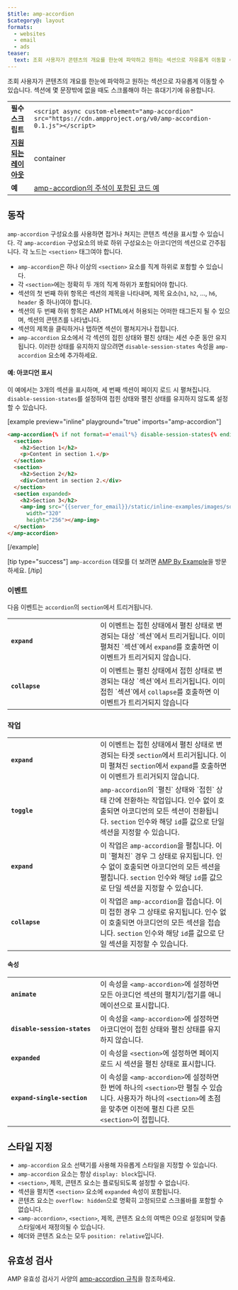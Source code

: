 ```yaml
---
$title: amp-accordion
$category@: layout
formats:
  - websites
  - email
  - ads
teaser:
  text: 조회 사용자가 콘텐츠의 개요를 한눈에 파악하고 원하는 섹션으로 자유롭게 이동할 수 있습니다.
---
```


<!--
Copyright 2016 The AMP HTML Authors. All Rights Reserved.

Licensed under the Apache License, Version 2.0 (the "License");
you may not use this file except in compliance with the License.
You may obtain a copy of the License at

      http://www.apache.org/licenses/LICENSE-2.0

Unless required by applicable law or agreed to in writing, software
distributed under the License is distributed on an "AS-IS" BASIS,
WITHOUT WARRANTIES OR CONDITIONS OF ANY KIND, either express or implied.
See the License for the specific language governing permissions and
limitations under the License.
-->

조회 사용자가 콘텐츠의 개요를 한눈에 파악하고 원하는 섹션으로 자유롭게 이동할 수 있습니다. 섹션에 몇 문장밖에 없을 때도 스크롤해야 하는 휴대기기에 유용합니다.

<table>
  <tr>
    <td class="col-fourty"><strong>필수 스크립트</strong></td>
    <td><code>&lt;script async custom-element="amp-accordion" src="https://cdn.ampproject.org/v0/amp-accordion-0.1.js"&gt;&lt;/script&gt;</code></td>
  </tr>
  <tr>
    <td class="col-fourty"><strong><a href="../../../documentation/guides-and-tutorials/develop/style_and_layout/control_layout.md">지원되는 레이아웃</a></strong></td>
    <td>container</td>
  </tr>
  <tr>
    <td class="col-fourty"><strong>예</strong></td>
    <td><a href="https://ampbyexample.com/components/amp-accordion/">amp-accordion의 주석이 포함된 코드 예</a></td>
  </tr>
</table>

## 동작 <a name="behavior"></a>

`amp-accordion` 구성요소를 사용하면 접거나 쳐지는 콘텐츠 섹션을 표시할 수 있습니다. 각 `amp-accordion` 구성요소의 바로 하위 구성요소는 아코디언의 섹션으로 간주됩니다. 각 노드는 `<section>` 태그여야 합니다.

- `amp-accordion`은 하나 이상의 `<section>` 요소를 직계 하위로 포함할 수 있습니다.
- 각 `<section>`에는 정확히 두 개의 직계 하위가 포함되어야 합니다.
- 섹션의 첫 번째 하위 항목은 섹션의 제목을 나타내며, 제목 요소(`h1`, `h2`, ..., `h6`, `header` 중 하나)여야 합니다.
- 섹션의 두 번째 하위 항목은 AMP HTML에서 허용되는 어떠한 태그든지 될 수 있으며, 섹션의 콘텐츠를 나타냅니다.
- 섹션의 제목을 클릭하거나 탭하면 섹션이 펼쳐지거나 접힙니다.
- `amp-accordion` 요소에서 각 섹션의 접힌 상태와 펼친 상태는 세션 수준 동안 유지됩니다. 이러한 상태를 유지하지 않으려면 `disable-session-states` 속성을 `amp-accordion` 요소에 추가하세요.

#### 예: 아코디언 표시 <a name="example-displaying-an-accordion"></a>

이 예에서는 3개의 섹션을 표시하며, 세 번째 섹션이 페이지 로드 시 펼쳐집니다. `disable-session-states`를 설정하여 접힌 상태와 펼친 상태를 유지하지 않도록 설정할 수 있습니다.

[example preview="inline" playground="true" imports="amp-accordion"]

```html
<amp-accordion{% if not format=='email'%} disable-session-states{% endif %}>
  <section>
    <h2>Section 1</h2>
    <p>Content in section 1.</p>
  </section>
  <section>
    <h2>Section 2</h2>
    <div>Content in section 2.</div>
  </section>
  <section expanded>
    <h2>Section 3</h2>
    <amp-img src="{{server_for_email}}/static/inline-examples/images/squirrel.jpg"
      width="320"
      height="256"></amp-img>
  </section>
</amp-accordion>
```

[/example]

[tip type="success"]
`amp-accordion` 데모를 더 보려면 [AMP By Example](https://ampbyexample.com/components/amp-accordion/)을 방문하세요.
[/tip]

### 이벤트 <a name="events"></a>

다음 이벤트는 `accordion`의 `section`에서 트리거됩니다.

<table>
  <tr>
    <td width="40%"><strong><code>expand</code></strong></td>
    <td>이 이벤트는 접힌 상태에서 펼친 상태로 변경되는 대상 `섹션`에서 트리거됩니다. 이미 펼쳐진 `섹션`에서 <code>expand</code>를 호출하면 이 이벤트가 트리거되지 않습니다.</td>
  </tr>
  <tr>
    <td width="40%"><strong><code>collapse</code></strong></td>
    <td>이 이벤트는 펼친 상태에서 접힌 상태로 변경되는 대상 `섹션`에서 트리거됩니다. 이미 접힌 `섹션`에서 <code>collapse</code>를 호출하면 이 이벤트가 트리거되지 않습니다</td>
  </tr>
</table>

### 작업 <a name="actions"></a>

<table>
  <tr>
    <td width="40%"><strong><code>expand</code></strong></td>
    <td>이 이벤트는 접힌 상태에서 펼친 상태로 변경되는 타겟 <code>section</code>에서 트리거됩니다. 이미 펼쳐진  <code>section</code>에서 <code>expand</code>를 호출하면 이 이벤트가 트리거되지 않습니다.</td>
  </tr>
  <tr>
    <td width="40%"><strong><code>toggle</code></strong></td>
    <td><code>amp-accordion</code>의 `펼친` 상태와 `접힌` 상태 간에 전환하는 작업입니다. 인수 없이 호출되면 아코디언의 모든 섹션이 전환됩니다.  <code>section</code> 인수와 해당 <code>id</code>를 값으로 단일 섹션을 지정할 수 있습니다.</td>
  </tr>
  <tr>
    <td width="40%"><strong><code>expand</code></strong></td>
    <td>이 작업은 <code>amp-accordion</code>을 펼칩니다. 이미 `펼쳐진` 경우 그 상태로 유지됩니다. 인수 없이 호출되면 아코디언의 모든 섹션을 펼칩니다.  <code>section</code> 인수와 해당 <code>id</code>를 값으로 단일 섹션을 지정할 수 있습니다.</td>
  </tr>
  <tr>
    <td width="40%"><strong><code>collapse</code></strong></td>
    <td>이 작업은 <code>amp-accordion</code>을 접습니다. 이미 접힌 경우 그 상태로 유지됩니다. 인수 없이 호출되면 아코디언의 모든 섹션을 접습니다.  <code>section</code> 인수와 해당 <code>id</code>를 값으로 단일 섹션을 지정할 수 있습니다.</td>
  </tr>
</table>

#### 속성 <a name="attributes"></a>

<table>
  <tr>
    <td width="40%"><strong><code>animate</code></strong></td>
    <td>이 속성을 <code>&lt;amp-accordion&gt;</code>에 설정하면 모든 아코디언 섹션의 펼치기/접기를 애니메이션으로 표시합니다.</td>
  </tr>
  <tr>
    <td width="40%"><strong><code>disable-session-states</code></strong></td>
    <td>이 속성을 <code>&lt;amp-accordion&gt;</code>에 설정하면 아코디언이 접힌 상태와 펼친 상태를 유지하지 않습니다.</td>
  </tr>
  <tr>
    <td width="40%"><strong><code>expanded</code></strong></td>
    <td>이 속성을 <code>&lt;section&gt;</code>에 설정하면 페이지 로드 시 섹션을 펼친 상태로 표시합니다.</td>
  </tr>
  <tr>
    <td width="40%"><strong><code>expand-single-section</code></strong></td>
    <td>이 속성을 <code>&lt;amp-accordion&gt;</code>에 설정하면 한 번에 하나의 <code>&lt;section&gt;</code>만 펼칠 수 있습니다. 사용자가 하나의 <code>&lt;section&gt;</code>에 초점을 맞추면 이전에 펼친 다른 모든 <code>&lt;section&gt;</code>이 접힙니다.</td>
  </tr>
</table>

## 스타일 지정 <a name="styling"></a>

- `amp-accordion` 요소 선택기를 사용해 자유롭게 스타일을 지정할 수 있습니다.
- `amp-accordion` 요소는 항상 `display: block`입니다.
- `<section>`, 제목, 콘텐츠 요소는 플로팅되도록 설정할 수 없습니다.
- 섹션을 펼치면 `<section>` 요소에 `expanded` 속성이 포함됩니다.
- 콘텐츠 요소는 `overflow: hidden`으로 명확히 고정되므로 스크롤바를 포함할 수 없습니다.
- `<amp-accordion>`, `<section>`, 제목, 콘텐츠 요소의 여백은 0으로 설정되며 맞춤 스타일에서 재정의될 수 있습니다.
- 헤더와 콘텐츠 요소는 모두 `position: relative`입니다.

## 유효성 검사 <a name="validation"></a>

AMP 유효성 검사기 사양의 [amp-accordion 규칙](https://github.com/ampproject/amphtml/blob/master/extensions/amp-accordion/validator-amp-accordion.protoascii)을 참조하세요.
